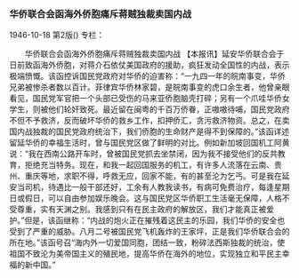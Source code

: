 ### 华侨联合会函海外侨胞痛斥蒋贼独裁卖国内战

1946-10-18
第2版()
专栏：

　　华侨联合会函海外侨胞痛斥蒋贼独裁卖国内战
    【本报讯】延安华侨联合会于日前致函海外侨胞，对蒋介石依仗美国政府的援助，疯狂发动全国性的内战，表示极端愤慨。该函控诉国民党政府对华侨的迫害称：“一九四一年的皖南事变，华侨兄弟被惨杀者数以百计。菲律宾华侨林家碧，是皖南事变的虎口余生者，他曾亲眼看见，国民党军官把一个头部已受伤的马来亚侨胞脑壳打碎；另有一个爪哇华侨女学生，则被他们轮奸致死。最近留在闽粤的千百万侨眷，正嗷嗷待哺，国民党政府不但不予救济，反而破坏华侨的救乡工作，扣押侨汇，贪污救济物资。总之，在卖国内战独裁的国民党政府统治下，我们侨胞的生命财产是得不到保障的。”该函详述留延华侨的幸福生活时，曾与国民党区做了鲜明的对比。例如新加坡回国机工阿黄说：“我在西南公路开车时，曾被国民党抓去坐禁闭，因为我不接受他们的反共教育，拒绝充当特务。现在，和我一起回国服务的机工，有许多人流落在云南、贵州、重庆等地，求职不得，呼救无应，回家不能，有的甚至沦为乞丐。可是我在延安当司机，待遇比一般干部还好，工余有人教我读书，有病可免费治疗，每逢星期日或假日，可以自由参加娱乐晚会。这与国民党区华侨职工生活毫无保障，人格不受尊重，实有天渊之别。我感到只有在民主政府的解放区，我们才能真正被爱护。”但是，该函继称：“内战的炮火正在摧残着这民主的乐园，我们华侨的安全也受到了严重的威胁。八月二号被国民党飞机轰炸的王家坪，正是我们华侨联合会的所在地。”该函号召“海内外一切爱国同胞，团结一致，粉碎法西斯独裁的统治，使祖国不致沦为美帝国主义的殖民地，提高华侨在海外的地位，实现独立和平民主幸福的新中国。”

